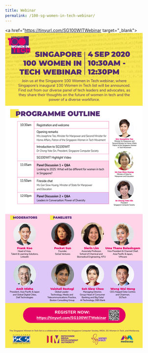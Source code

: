 ```yaml
---
title: Webinar
permalink: /100-sg-women-in-tech-webinar/
---
```

<a href="https://tinyurl.com/SG100WITWebinar target="_blank"><img src="/images/womenintech/SG 100 Women in Tech Webinar-4 Sep Full.jpg"></a>
